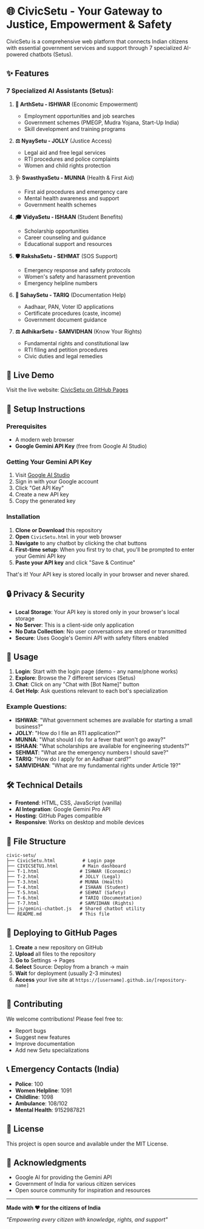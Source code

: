 # 🌐 CivicSetu - Your Gateway to Justice, Empowerment & Safety

CivicSetu is a comprehensive web platform that connects Indian citizens with essential government services and support through 7 specialized AI-powered chatbots (Setus).

## ✨ Features

### 7 Specialized AI Assistants (Setus):

1. **🤝 ArthSetu - ISHWAR** (Economic Empowerment)
   - Employment opportunities and job searches
   - Government schemes (PMEGP, Mudra Yojana, Start-Up India)
   - Skill development and training programs

2. **⚖️ NyaySetu - JOLLY** (Justice Access)
   - Legal aid and free legal services
   - RTI procedures and police complaints
   - Women and child rights protection

3. **🩺 SwasthyaSetu - MUNNA** (Health & First Aid)
   - First aid procedures and emergency care
   - Mental health awareness and support
   - Government health schemes

4. **🎓 VidyaSetu - ISHAAN** (Student Benefits)
   - Scholarship opportunities
   - Career counseling and guidance
   - Educational support and resources

5. **🛡️ RakshaSetu - SEHMAT** (SOS Support)
   - Emergency response and safety protocols
   - Women's safety and harassment prevention
   - Emergency helpline numbers

6. **🧾 SahaySetu - TARIQ** (Documentation Help)
   - Aadhaar, PAN, Voter ID applications
   - Certificate procedures (caste, income)
   - Government document guidance

7. **⚖️ AdhikarSetu - SAMVIDHAN** (Know Your Rights)
   - Fundamental rights and constitutional law
   - RTI filing and petition procedures
   - Civic duties and legal remedies

## 🚀 Live Demo

Visit the live website: [CivicSetu on GitHub Pages](https://your-username.github.io/civic-setu)

## 🔧 Setup Instructions

### Prerequisites
- A modern web browser
- **Google Gemini API Key** (free from Google AI Studio)

### Getting Your Gemini API Key

1. Visit [Google AI Studio](https://ai.google.dev/)
2. Sign in with your Google account
3. Click "Get API Key" 
4. Create a new API key
5. Copy the generated key

### Installation

1. **Clone or Download** this repository
2. **Open** `CivicSetu.html` in your web browser
3. **Navigate** to any chatbot by clicking the chat buttons
4. **First-time setup**: When you first try to chat, you'll be prompted to enter your Gemini API key
5. **Paste your API key** and click "Save & Continue"

That's it! Your API key is stored locally in your browser and never shared.

## 🔒 Privacy & Security

- **Local Storage**: Your API key is stored only in your browser's local storage
- **No Server**: This is a client-side only application
- **No Data Collection**: No user conversations are stored or transmitted
- **Secure**: Uses Google's Gemini API with safety filters enabled

## 📱 Usage

1. **Login**: Start with the login page (demo - any name/phone works)
2. **Explore**: Browse the 7 different services (Setus)
3. **Chat**: Click on any "Chat with [Bot Name]" button
4. **Get Help**: Ask questions relevant to each bot's specialization

### Example Questions:

- **ISHWAR**: "What government schemes are available for starting a small business?"
- **JOLLY**: "How do I file an RTI application?"
- **MUNNA**: "What should I do for a fever that won't go away?"
- **ISHAAN**: "What scholarships are available for engineering students?"
- **SEHMAT**: "What are the emergency numbers I should save?"
- **TARIQ**: "How do I apply for an Aadhaar card?"
- **SAMVIDHAN**: "What are my fundamental rights under Article 19?"

## 🛠️ Technical Details

- **Frontend**: HTML, CSS, JavaScript (vanilla)
- **AI Integration**: Google Gemini Pro API
- **Hosting**: GitHub Pages compatible
- **Responsive**: Works on desktop and mobile devices

## 📂 File Structure

```
civic-setu/
├── CivicSetu.html          # Login page
├── CIVICSETU1.html         # Main dashboard
├── T-1.html               # ISHWAR (Economic)
├── T-2.html               # JOLLY (Legal)
├── T-3.html               # MUNNA (Health)
├── T-4.html               # ISHAAN (Student)
├── T-5.html               # SEHMAT (Safety)
├── T-6.html               # TARIQ (Documentation)
├── T-7.html               # SAMVIDHAN (Rights)
├── js/gemini-chatbot.js   # Shared chatbot utility
└── README.md              # This file
```

## 🚀 Deploying to GitHub Pages

1. **Create** a new repository on GitHub
2. **Upload** all files to the repository
3. **Go to** Settings → Pages
4. **Select** Source: Deploy from a branch → main
5. **Wait** for deployment (usually 2-3 minutes)
6. **Access** your live site at `https://[username].github.io/[repository-name]`

## 🤝 Contributing

We welcome contributions! Please feel free to:
- Report bugs
- Suggest new features
- Improve documentation
- Add new Setu specializations

## 📞 Emergency Contacts (India)

- **Police**: 100
- **Women Helpline**: 1091
- **Childline**: 1098
- **Ambulance**: 108/102
- **Mental Health**: 9152987821

## 📜 License

This project is open source and available under the MIT License.

## 🙏 Acknowledgments

- Google AI for providing the Gemini API
- Government of India for various citizen services
- Open source community for inspiration and resources

---

**Made with ❤️ for the citizens of India** 

*"Empowering every citizen with knowledge, rights, and support"*

